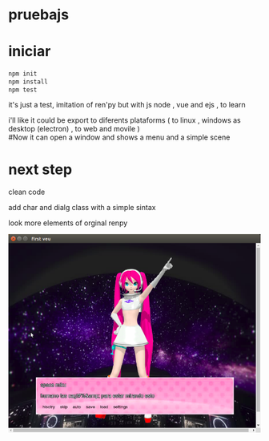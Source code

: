 # pruebajs

# iniciar  
    npm init 
    npm install 
    npm test 


it's just a test, imitation of ren'py but with js node , vue and  ejs , to learn  

i'll like it could be export to diferents plataforms 
( to linux , windows  as desktop (electron) , to web and movile )    
#Now
 it can open a window and shows a menu and a simple scene


# next step 


clean code 

add char and dialg class with a simple sintax 

look more elements of orginal renpy 



![](./Captura1.png)
